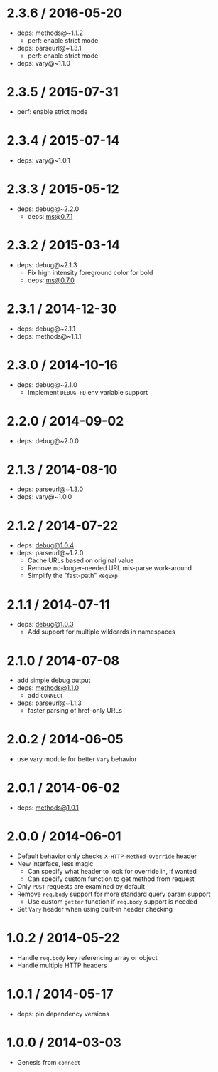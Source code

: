 2.3.6 / 2016-05-20
==================

  * deps: methods@~1.1.2
    - perf: enable strict mode
  * deps: parseurl@~1.3.1
    - perf: enable strict mode
  * deps: vary@~1.1.0

2.3.5 / 2015-07-31
==================

  * perf: enable strict mode

2.3.4 / 2015-07-14
==================

  * deps: vary@~1.0.1

2.3.3 / 2015-05-12
==================

  * deps: debug@~2.2.0
    - deps: ms@0.7.1

2.3.2 / 2015-03-14
==================

  * deps: debug@~2.1.3
    - Fix high intensity foreground color for bold
    - deps: ms@0.7.0

2.3.1 / 2014-12-30
==================

  * deps: debug@~2.1.1
  * deps: methods@~1.1.1

2.3.0 / 2014-10-16
==================

  * deps: debug@~2.1.0
    - Implement `DEBUG_FD` env variable support

2.2.0 / 2014-09-02
==================

  * deps: debug@~2.0.0

2.1.3 / 2014-08-10
==================

  * deps: parseurl@~1.3.0
  * deps: vary@~1.0.0

2.1.2 / 2014-07-22
==================

  * deps: debug@1.0.4
  * deps: parseurl@~1.2.0
    - Cache URLs based on original value
    - Remove no-longer-needed URL mis-parse work-around
    - Simplify the "fast-path" `RegExp`

2.1.1 / 2014-07-11
==================

  * deps: debug@1.0.3
    - Add support for multiple wildcards in namespaces

2.1.0 / 2014-07-08
==================

  * add simple debug output
  * deps: methods@1.1.0
    - add `CONNECT`
  * deps: parseurl@~1.1.3
    - faster parsing of href-only URLs

2.0.2 / 2014-06-05
==================

  * use vary module for better `Vary` behavior

2.0.1 / 2014-06-02
==================

  * deps: methods@1.0.1

2.0.0 / 2014-06-01
==================

  * Default behavior only checks `X-HTTP-Method-Override` header
  * New interface, less magic
    - Can specify what header to look for override in, if wanted
    - Can specify custom function to get method from request
  * Only `POST` requests are examined by default
  * Remove `req.body` support for more standard query param support
    - Use custom `getter` function if `req.body` support is needed
  * Set `Vary` header when using built-in header checking

1.0.2 / 2014-05-22
==================

  * Handle `req.body` key referencing array or object
  * Handle multiple HTTP headers

1.0.1 / 2014-05-17
==================

  * deps: pin dependency versions

1.0.0 / 2014-03-03
==================

  * Genesis from `connect`
